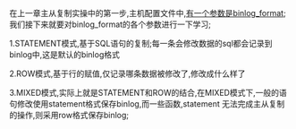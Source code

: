 在上一章主从复制实操中的第一步,主机配置文件中,[有一个参数是binlog_format](主机设置参数.png);
我们接下来就要对binlog_format的各个参数进行一下学习;

1.STATEMENT模式,基于SQL语句的复制;每一条会修改数据的sql都会记录到binlog中,这是默认的binlog格式

2.ROW模式,基于行的赋值,仅记录哪条数据被修改了,修改成什么样了

3.MIXED模式,实际上就是STATEMENT和ROW的结合,在MIXED模式下,一般的语句修改使用statement格式保存binlog,而一些函数,statement
无法完成主从复制的操作,则采用row格式保存binlog;
